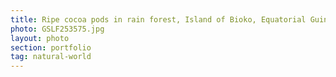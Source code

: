 ```yaml
---
title: Ripe cocoa pods in rain forest, Island of Bioko, Equatorial Guinea
photo: GSLF253575.jpg 
layout: photo 
section: portfolio
tag: natural-world 
---
```


